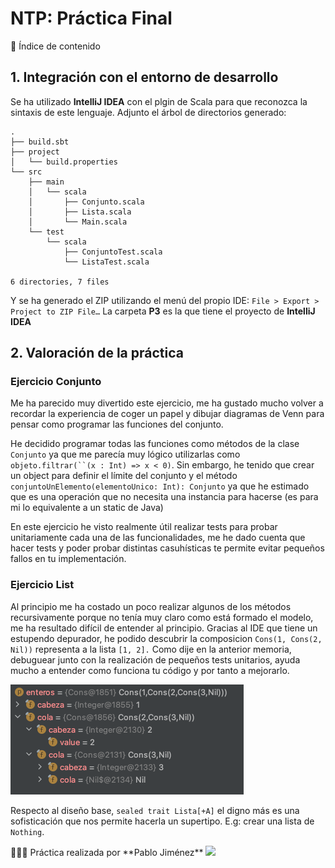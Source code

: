 # NTP: Práctica Final

<aside>
📇 Índice de contenido

</aside>

## 1. Integración con el entorno de desarrollo

Se ha utilizado **IntelliJ IDEA** con el plgin de Scala para que reconozca la sintaxis de este lenguaje. Adjunto el árbol de directorios generado:

```
.
├── build.sbt
├── project
│   └── build.properties
└── src
    ├── main
    │   └── scala
    │       ├── Conjunto.scala
    │       ├── Lista.scala
    │       └── Main.scala
    └── test
        └── scala
            ├── ConjuntoTest.scala
            └── ListaTest.scala

6 directories, 7 files
```

Y se ha generado el ZIP utilizando el menú del propio IDE: `File > Export > Project to ZIP File…` La carpeta **P3** es la que tiene el proyecto de **IntelliJ IDEA**

## 2. Valoración de la práctica

### Ejercicio Conjunto

Me ha parecido muy divertido este ejercicio, me ha gustado mucho volver a recordar la experiencia de coger un papel y dibujar diagramas de Venn para pensar como programar las funciones del conjunto.

He decidido programar todas las funciones como métodos de la clase `Conjunto` ya que me parecía muy lógico utilizarlas como `objeto.filtrar(``(x : Int) => x < 0)`. Sin embargo, he tenido que crear un object para definir el límite del conjunto y el método `conjuntoUnElemento(elementoUnico: Int): Conjunto` ya que he estimado que es una operación que no necesita una instancia para hacerse (es para mi lo equivalente a un static de Java)

En este ejercicio he visto realmente útil realizar tests para probar unitariamente cada una de las funcionalidades, me he dado cuenta que hacer tests y poder probar distintas casuhísticas te permite evitar pequeños fallos en tu implementación.

### Ejercicio List

Al principio me ha costado un poco realizar algunos de los métodos recursivamente porque no tenía muy claro como está formado el modelo, me ha resultado difícil de entender al principio. Gracias al IDE que tiene un estupendo depurador, he podido descubrir la composicion `Cons(1, Cons(2, Nil))` representa a la lista `[1, 2].` Como dije en la anterior memoria, debuguear junto con la realización de pequeños tests unitarios, ayuda mucho a entender como funciona tu código y por tanto a mejorarlo.

![IMG](Untitled.png)

Respecto al diseño base, `sealed trait Lista[+A]` el digno más es una sofisticación que nos permite hacerla un supertipo. E.g: crear una lista de `Nothing`.

<aside>
👨🏻‍💻 Práctica realizada por **Pablo Jiménez** <img src="https://img.shields.io/badge/-LinkedIn-blue?style=flat&logo=Linkedin&logoColor=white"></a> <a href="mailto:pablojjimenez0@gmail.com">
</aside>
